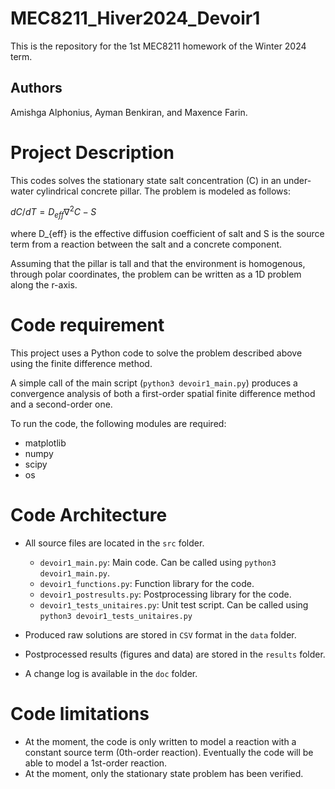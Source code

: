 # MEC8211_Hiver2024_Devoir1

This is the repository for the 1st MEC8211 homework of the Winter 2024 term.

## Authors 

Amishga Alphonius, Ayman Benkiran, and Maxence Farin.

# Project Description

This codes solves the stationary state salt concentration (C) in an under-water cylindrical concrete pillar. The problem is modeled as follows:

$`dC/dT = D_{eff} \nabla^2 C - S`$

where D_{eff} is the effective diffusion coefficient of salt and S is the source term from a reaction between the salt and a concrete component.

Assuming that the pillar is tall and that the environment is homogenous, through polar coordinates, the problem can be written as a 1D problem along the r-axis.

# Code requirement
This project uses a Python code to solve the problem described above using the finite difference method.

A simple call of the main script (`python3 devoir1_main.py`) produces a convergence analysis of both a first-order spatial finite difference method and a second-order one.

To run the code, the following modules are required:

- matplotlib
- numpy
- scipy 
- os

# Code Architecture

- All source files are located in the `src` folder.
  
  - `devoir1_main.py`: Main code. Can be called using `python3 devoir1_main.py`.
  - `devoir1_functions.py`: Function library for the code.
  - `devoir1_postresults.py`: Postprocessing library for the code.
  - `devoir1_tests_unitaires.py`: Unit test script. Can be called using `python3 devoir1_tests_unitaires.py`
  
- Produced raw solutions are stored in `CSV` format in the `data` folder.
- Postprocessed results (figures and data) are stored in the `results` folder.
- A change log is available in the `doc` folder.

# Code limitations
- At the moment, the code is only written to model a reaction with a constant source term (0th-order reaction). Eventually the code will be able to model a 1st-order reaction.
- At the moment, only the stationary state problem has been verified.






